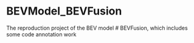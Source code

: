 # BEVModel_BEVFusion
The reproduction project of the BEV model # BEVFusion, which includes some code annotation work
